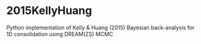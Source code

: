 # 2015KellyHuang
Python implementation of Kelly &amp; Huang (2015) Bayesian back-analysis for 1D consolidation using DREAM(ZS) MCMC
